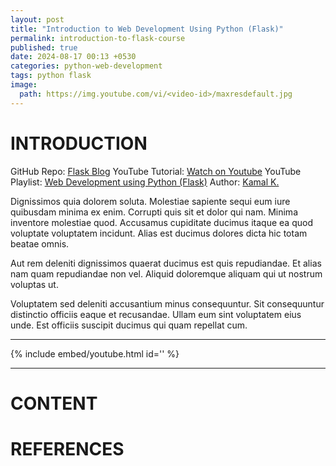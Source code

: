 ```yaml
---
layout: post
title: "Introduction to Web Development Using Python (Flask)"
permalink: introduction-to-flask-course
published: true
date: 2024-08-17 00:13 +0530
categories: python-web-development
tags: python flask
image:
  path: https://img.youtube.com/vi/<video-id>/maxresdefault.jpg
---
```


# INTRODUCTION

GitHub Repo: [Flask Blog](https://github.com/devcrypted/flask-blog)
YouTube Tutorial: [<i class="fa-brands fa-youtube"></i> Watch on Youtube](https://youtu.be/Gq4ZOp5coc8?si=k8xt7CMK4SSsXZYB)
YouTube Playlist: [Web Development using Python (Flask)](https://decrypted.in/playlist-flask)
Author: [Kamal K.](/about/)

Dignissimos quia dolorem soluta. Molestiae sapiente sequi eum iure quibusdam minima ex enim.
Corrupti quis sit et dolor qui nam. Minima inventore molestiae quod. Accusamus cupiditate
ducimus itaque ea quod voluptate voluptatem incidunt. Alias est ducimus dolores dicta hic
totam beatae omnis.

Aut rem deleniti dignissimos quaerat ducimus est quis repudiandae. Et alias nam quam
repudiandae non vel. Aliquid doloremque aliquam qui ut nostrum voluptas ut.

Voluptatem sed deleniti accusantium minus consequuntur. Sit consequuntur distinctio
officiis eaque et recusandae. Ullam eum sint voluptatem eius unde. Est officiis suscipit ducimus qui quam repellat cum.

---

{% include embed/youtube.html id='<video-id>' %}

---

# CONTENT

# REFERENCES
